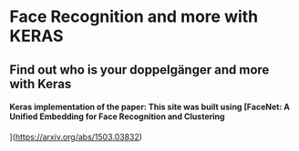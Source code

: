 # Face Recognition and more with KERAS

## Find out who is your doppelgänger and more with Keras

#### Keras implementation of the paper: This site was built using [FaceNet: A Unified Embedding for Face Recognition and Clustering
](https://arxiv.org/abs/1503.03832)
